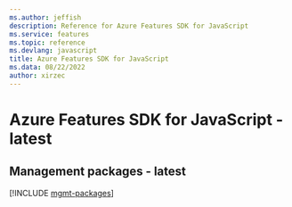 ```yaml
---
ms.author: jeffish
description: Reference for Azure Features SDK for JavaScript
ms.service: features
ms.topic: reference
ms.devlang: javascript
title: Azure Features SDK for JavaScript
ms.data: 08/22/2022
author: xirzec
---
```

# Azure Features SDK for JavaScript - latest

## Management packages - latest
[!INCLUDE [mgmt-packages](features-mgmt-index.md)]